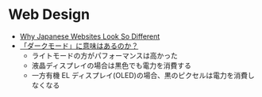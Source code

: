 # Web Design

- [Why Japanese Websites Look So Different](https://medium.com/@mirijam.missbichler/why-japanese-websites-look-so-different-2c7273e8be1e)
- [「ダークモード」に意味はあるのか？](https://gigazine.net/news/20230103-dark-mode-good-idea/)
  - ライトモードの方がパフォーマンスは高かった
  - 液晶ディスプレイの場合は黒色でも電力を消費する
  - 一方有機 EL ディスプレイ(OLED)の場合、黒のピクセルは電力を消費しなくなる

